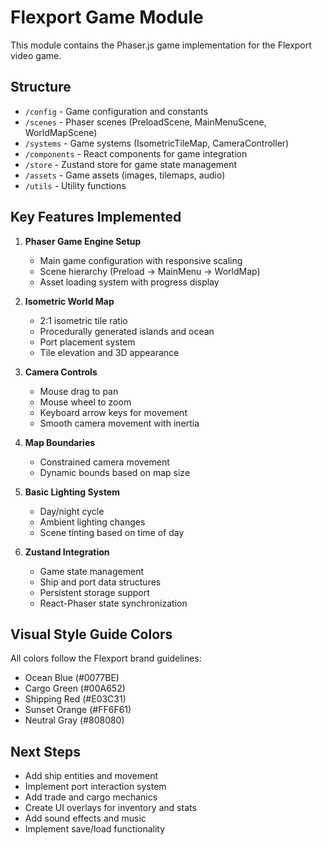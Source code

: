 # Flexport Game Module

This module contains the Phaser.js game implementation for the Flexport video game.

## Structure

- `/config` - Game configuration and constants
- `/scenes` - Phaser scenes (PreloadScene, MainMenuScene, WorldMapScene)
- `/systems` - Game systems (IsometricTileMap, CameraController)
- `/components` - React components for game integration
- `/store` - Zustand store for game state management
- `/assets` - Game assets (images, tilemaps, audio)
- `/utils` - Utility functions

## Key Features Implemented

1. **Phaser Game Engine Setup**
   - Main game configuration with responsive scaling
   - Scene hierarchy (Preload → MainMenu → WorldMap)
   - Asset loading system with progress display

2. **Isometric World Map**
   - 2:1 isometric tile ratio
   - Procedurally generated islands and ocean
   - Port placement system
   - Tile elevation and 3D appearance

3. **Camera Controls**
   - Mouse drag to pan
   - Mouse wheel to zoom
   - Keyboard arrow keys for movement
   - Smooth camera movement with inertia

4. **Map Boundaries**
   - Constrained camera movement
   - Dynamic bounds based on map size

5. **Basic Lighting System**
   - Day/night cycle
   - Ambient lighting changes
   - Scene tinting based on time of day

6. **Zustand Integration**
   - Game state management
   - Ship and port data structures
   - Persistent storage support
   - React-Phaser state synchronization

## Visual Style Guide Colors

All colors follow the Flexport brand guidelines:
- Ocean Blue (#0077BE)
- Cargo Green (#00A652)
- Shipping Red (#E03C31)
- Sunset Orange (#FF6F61)
- Neutral Gray (#808080)

## Next Steps

- Add ship entities and movement
- Implement port interaction system
- Add trade and cargo mechanics
- Create UI overlays for inventory and stats
- Add sound effects and music
- Implement save/load functionality
